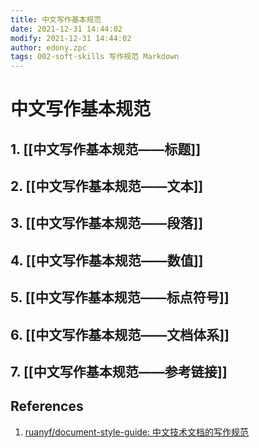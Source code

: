 ```yaml
---
title: 中文写作基本规范
date: 2021-12-31 14:44:02
modify: 2021-12-31 14:44:02
author: edony.zpc
tags: 002-soft-skills 写作规范 Markdown
---
```


# 中文写作基本规范
## 1. [[中文写作基本规范——标题]]
## 2. [[中文写作基本规范——文本]]
## 3. [[中文写作基本规范——段落]]
## 4. [[中文写作基本规范——数值]]
## 5. [[中文写作基本规范——标点符号]]
## 6. [[中文写作基本规范——文档体系]]
## 7. [[中文写作基本规范——参考链接]]

## References
1. [ruanyf/document-style-guide: 中文技术文档的写作规范](https://github.com/ruanyf/document-style-guide)